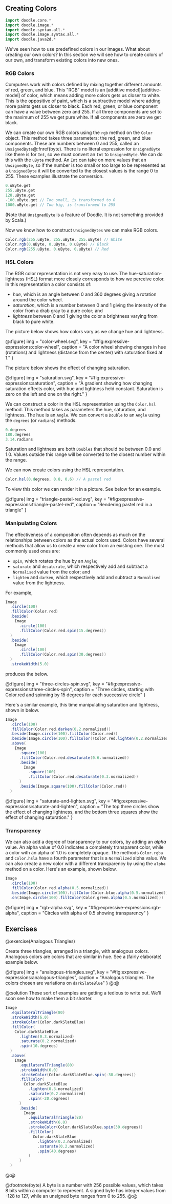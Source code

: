 ## Creating Colors

```scala mdoc:invisible
import doodle.core.*
import doodle.image.*
import doodle.syntax.all.*
import doodle.image.syntax.all.*
import doodle.java2d.*
```

We've seen how to use predefined colors in our images. What about creating our own colors? In this section we will see how to create colors of our own, and transform existing colors into new ones.

### RGB Colors

Computers work with colors defined by mixing together different amounts of red, green, and blue. This "RGB" model is an [additive model][additive-model] of color, which means adding more colors gets us closer to white. This is the oppositive of paint, which is a subtractive model where adding more paints gets us closer to black. Each red, green, or blue component can have a value between zero and 255. If all three components are set to the maximum of 255 we get pure white. If all components are zero we get black.

We can create our own RGB colors using the `rgb` method on the `Color` object. This method takes three parameters: the red, green, and blue components. These are numbers between 0 and 255, called an `UnsignedByte`@:fnref(byte). There is no literal expression for `UnsignedByte` like there is for `Int`, so we must convert an `Int` to `UnsignedByte`. We can do this with the `uByte` method. An `Int` can take on more values that an `UnsignedByte`, so if the number is too small or too large to be represented as a `UnsignedByte` it will be converted to the closest values is the range 0 to 255. These examples illustrate the conversion.

```scala mdoc
0.uByte.get
255.uByte.get
128.uByte.get
-100.uByte.get // Too small, is transformed to 0
1000.uByte.get // Too big, is transformed to 255
```

(Note that `UnsignedByte` is a feature of Doodle. It is not something provided by Scala.)

Now we know how to construct `UnsignedBytes` we can make RGB colors.

```scala mdoc:silent
Color.rgb(255.uByte, 255.uByte, 255.uByte) // White
Color.rgb(0.uByte, 0.uByte, 0.uByte) // Black
Color.rgb(255.uByte, 0.uByte, 0.uByte) // Red
```

### HSL Colors

The RGB color representation is not very easy to use. The hue-saturation-lightness (HSL) format more closely corresponds to how we perceive color. In this representation a color consists of:

- *hue*, which is an angle between 0 and 360 degrees giving a rotation around the color wheel.
- *saturation*, which is a number between 0 and 1 giving the intensity of the color from a drab gray to a pure color; and
- *lightness* between 0 and 1 giving the color a brightness varying from black to pure white.

The picture below shows how colors vary as we change hue and lightness.


@:figure{ img = "color-wheel.svg", key = "#fig:expressive-expressions:color-wheel", caption = "A color wheel showing changes in hue (rotations) and lightness (distance from the center) with saturation fixed at 1." }

The picture below shows the effect of changing saturation.

@:figure{ img = "saturation.svg", key = "#fig:expressive-expressions:saturation", caption = "A gradient showing how changing saturation effects color, with hue and lightness held constant. Saturation is zero on the left and one on the right." }

We can construct a color in the HSL representation using the `Color.hsl` method. This method takes as parameters the hue, saturation, and lightness. The hue is an `Angle`. We can convert a `Double` to an `Angle` using the `degrees` (or `radians`) methods.

```scala mdoc
0.degrees
180.degrees
3.14.radians
```

Saturation and lightness are both `Doubles` that should be between 0.0 and 1.0. Values outside this range will be converted to the closest number within the range. 

We can now create colors using the HSL representation.

```scala mdoc:silent
Color.hsl(0.degrees, 0.8, 0.6) // A pastel red
```

To view this color we can render it in a picture. See below for an example.

@:figure{ img = "triangle-pastel-red.svg", key = "#fig:expressive-expressions:triangle-pastel-red", caption = "Rendering pastel red in a triangle" }


### Manipulating Colors

The effectiveness of a composition often depends as much on the relationships between colors as the actual colors used. Colors have several methods that allow us to create a new color from an existing one. The most commonly used ones are:

- `spin`, which rotates the hue by an `Angle`;
- `saturate` and `desaturate`, which respectively add and subtract a `Normalised` value from the color; and
- `lighten` and `darken`, which respectively add and subtract a `Normalised` value from the lightness.

For example,

```scala mdoc:silent
Image
  .circle(100)
  .fillColor(Color.red)
  .beside(
    Image
      .circle(100)
      .fillColor(Color.red.spin(15.degrees))
  )
  .beside(
    Image
      .circle(100)
      .fillColor(Color.red.spin(30.degrees))
  )
  .strokeWidth(5.0)
```

produces the below.

@:figure{ img = "three-circles-spin.svg", key = "#fig:expressive-expressions:three-circles-spin", caption = "Three circles, starting with Color.red and spinning by 15 degrees for each successive circle" }

Here's a similar example, this time manipulating saturation and lightness, shown in below.

```scala mdoc:silent
Image
  .circle(100)
  .fillColor(Color.red.darken(0.2.normalized))
  .beside(Image.circle(100).fillColor(Color.red))
  .beside(Image.circle(100).fillColor((Color.red.lighten(0.2.normalized))))
  .above(
    Image
      .square(100)
      .fillColor(Color.red.desaturate(0.6.normalized))
      .beside(
        Image
          .square(100)
          .fillColor(Color.red.desaturate(0.3.normalized))
      )
      .beside(Image.square(100).fillColor(Color.red))
  )
```

@:figure{ img = "saturate-and-lighten.svg", key = "#fig:expressive-expressions:saturate-and-lighten", caption = "The top three circles show the effect of changing lightness, and the bottom three squares show the effect of changing saturation." }


### Transparency

We can also add a degree of transparency to our colors, by adding an *alpha* value. An alpha value of 0.0 indicates a completely transparent color, while a color with an alpha of 1.0 is completely opaque. The methods `Color.rgba` and `Color.hsla` have a fourth parameter that is a `Normalized` alpha value. We can also create a new color with a different transparency by using the `alpha` method on a color. Here's an example, shown below.

```scala mdoc:silent
Image
  .circle(100)
  .fillColor(Color.red.alpha(0.5.normalized))
  .beside(Image.circle(100).fillColor(Color.blue.alpha(0.5.normalized)))
  .on(Image.circle(100).fillColor(Color.green.alpha(0.5.normalized)))
```

@:figure{ img = "rgb-alpha.svg", key = "#fig:expressive-expressions:rgb-alpha", caption = "Circles with alpha of 0.5 showing transparency" }


## Exercises

@:exercise(Analogous Triangles)

Create three triangles, arranged in a triangle, with analogous colors. Analogous colors are colors that are similar in hue. See a (fairly elaborate) example below.

@:figure{ img = "analogous-triangles.svg", key = "#fig:expressive-expressions:analogous-triangles", caption = "Analogous triangles. The colors chosen are variations on `darkSlateBlue`" }
@:@

@:solution
These sort of examples are getting a tedious to write out. We'll soon see how to make them a bit shorter.

```scala mdoc:silent
Image
  .equilateralTriangle(80)
  .strokeWidth(6.0)
  .strokeColor(Color.darkSlateBlue)
  .fillColor(
    Color.darkSlateBlue
      .lighten(0.3.normalized)
      .saturate(0.2.normalized)
      .spin(10.degrees)
  )
  .above(
    Image
      .equilateralTriangle(80)
      .strokeWidth(6.0)
      .strokeColor(Color.darkSlateBlue.spin(-30.degrees))
      .fillColor(
        Color.darkSlateBlue
          .lighten(0.3.normalized)
          .saturate(0.2.normalized)
          .spin(-20.degrees)
      )
      .beside(
        Image
          .equilateralTriangle(80)
          .strokeWidth(6.0)
          .strokeColor(Color.darkSlateBlue.spin(30.degrees))
          .fillColor(
            Color.darkSlateBlue
              .lighten(0.3.normalized)
              .saturate(0.2.normalized)
              .spin(40.degrees)
          )
      )
  )
```
@:@

@:footnote(byte)
A byte is a number with 256 possible values, which takes 8 bits within a computer to represent. A signed byte has integer values from -128 to 127, while an unsigned byte ranges from 0 to 255.
@:@
